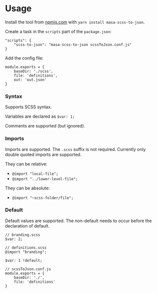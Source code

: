 Usage
=====

Install the tool from [npmjs.com](https://www.npmjs.com/package/masa-scss-to-json) with `yarn install masa-scss-to-json`.

Create a task in the `scripts` part of the `package.json`:
```
"scripts": {
	"scss-to-json": "masa-scss-to-json scssToJson.conf.js"
}
```

Add the config file:
```
module.exports = {
	baseDir: './scss',
	file: 'definitions',
	out: 'out.json'
}
```

### Syntax

Supports SCSS syntax.

Variables are declared as `$var: 1;`

Comments are supported (but ignored).

### Imports

Imports are supported. The `.scss` suffix is not required. Currently only double quoted imports are supported.

They can be relative:
* `@import "local-file";`
* `@import "../lower-level-file";`

They can be absolute:
* `@import "~scss-folder/file";`

### Default

Default values are supported. The non-default needs to occur before the declaration of default.

```
// branding.scss
$var: 2;

// definitions.scss
@import "branding";

$var: 1 !default;

// scssToJson.conf.js
module.exports = {
	baseDir: './',
	file: 'definitions'
}
```
